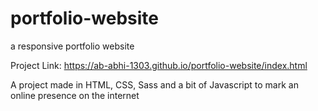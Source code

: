 # portfolio-website
a responsive portfolio website

Project Link: https://ab-abhi-1303.github.io/portfolio-website/index.html

A project made in HTML, CSS, Sass and a bit of Javascript to mark an online presence on the internet
